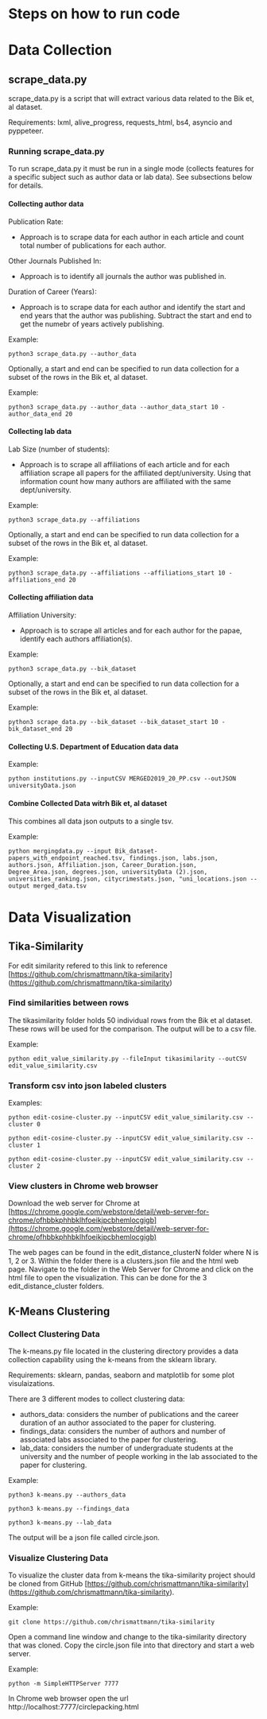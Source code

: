 # Steps on how to run code 

# Data Collection
## scrape_data.py
scrape_data.py is a script that will extract various data related to the Bik et, al dataset.

Requirements:  lxml, alive_progress, requests_html, bs4, asyncio and pyppeteer.

### Running scrape_data.py
To run scrape_data.py it must be run in a single mode (collects features for a specific subject such as author data or lab data).  See subsections below for details.

#### Collecting author data
Publication Rate:<br/>
- Approach is to scrape data for each author in each article and count total number of publications for each author.

Other Journals Published In:<br/>
- Approach is to identify all journals the author was published in.

Duration of Career (Years):<br/> 
- Approach is to scrape data for each author and identify the start and end years that the author was publishing.  Subtract the start and end to get the numebr of years actively publishing.

Example:<br/>

    python3 scrape_data.py --author_data

Optionally, a start and end can be specified to run data collection for a subset of the rows in the Bik et, al dataset.

Example:<br/>

    python3 scrape_data.py --author_data --author_data_start 10 -author_data_end 20

#### Collecting lab data
Lab Size (number of students):<br/>
- Approach is to scrape all affiliations of each article and for each affiliation scrape all papers for the affiliated dept/university.  Using that information count how many authors are affiliated with the same dept/university.

Example:<br/>

    python3 scrape_data.py --affiliations

Optionally, a start and end can be specified to run data collection for a subset of the rows in the Bik et, al dataset.

Example:<br/>

    python3 scrape_data.py --affiliations --affiliations_start 10 -affiliations_end 20

#### Collecting affiliation data
Affiliation University:<br/>
- Approach is to scrape all articles and for each author for the papae, identify each authors affiliation(s).

Example:<br/>

    python3 scrape_data.py --bik_dataset

Optionally, a start and end can be specified to run data collection for a subset of the rows in the Bik et, al dataset.

Example:<br/>

    python3 scrape_data.py --bik_dataset --bik_dataset_start 10 -bik_dataset_end 20

#### Collecting U.S. Department of Education data data

Example:<br/>

    python institutions.py --inputCSV MERGED2019_20_PP.csv --outJSON universityData.json

#### Combine Collected Data witrh Bik et, al dataset
This combines all data json outputs to a single tsv.

Example:<br/>

    python mergingdata.py --input Bik_dataset-papers_with_endpoint_reached.tsv, findings.json, labs.json, authors.json, Affiliation.json, Career_Duration.json, Degree_Area.json, degrees.json, universityData (2).json, universities_ranking.json, citycrimestats.json, "uni_locations.json --output merged_data.tsv

# Data Visualization

## Tika-Similarity

For edit similarity refered to this link to reference [https://github.com/chrismattmann/tika-similarity] (https://github.com/chrismattmann/tika-similarity)

### Find similarities between rows 

The tikasimilarity folder holds 50 individual rows from the Bik et al dataset.  These rows will be used for the comparison.  The output will be to a csv file.

Example:<br/>

    python edit_value_similarity.py --fileInput tikasimilarity --outCSV edit_value_similarity.csv

### Transform csv into json labeled clusters
Examples:<br/>

    python edit-cosine-cluster.py --inputCSV edit_value_similarity.csv --cluster 0

    python edit-cosine-cluster.py --inputCSV edit_value_similarity.csv --cluster 1

    python edit-cosine-cluster.py --inputCSV edit_value_similarity.csv --cluster 2

### View clusters in Chrome web browser

Download the web server for Chrome at [https://chrome.google.com/webstore/detail/web-server-for-chrome/ofhbbkphhbklhfoeikjpcbhemlocgigb](https://chrome.google.com/webstore/detail/web-server-for-chrome/ofhbbkphhbklhfoeikjpcbhemlocgigb)

The web pages can be found in the edit_distance_clusterN folder where N is 1, 2 or 3.  Within the folder there is a clusters.json file and the html web page.  Navigate to the folder in the Web Server for Chrome and click on the html file to open the visualization.  This can be done for the 3 edit_distance_cluster folders.

## K-Means Clustering

### Collect Clustering Data

The k-means.py file located in the clustering directory provides a data collection capability using the k-means from the sklearn library.

Requirements:  sklearn, pandas, seaborn and matplotlib for some plot visulaizations.

There are 3 different modes to collect clustering data:  
- authors_data: considers the number of publications and the career duration of an author associated to the paper for clustering.
- findings_data: considers the number of authors and number of associated labs associated to the paper for clustering.
- lab_data: considers the number of undergraduate students at the university and the number of people working in the lab associated to the paper for clustering.

Example:<br/>

    python3 k-means.py --authors_data

    python3 k-means.py --findings_data

    python3 k-means.py --lab_data

The output will be a json file called circle.json.

### Visualize Clustering Data

To visualize the cluster data from k-means the tika-similarity project should be cloned from GitHub [https://github.com/chrismattmann/tika-similarity] (https://github.com/chrismattmann/tika-similarity).

Example:<br/>

    git clone https://github.com/chrismattmann/tika-similarity

Open a command line window and change to the tika-similarity directory that was cloned.  Copy the circle.json file into that directory and start a web server.

Example:<br/>

    python -m SimpleHTTPServer 7777

In Chrome web browser open the url http://localhost:7777/circlepacking.html